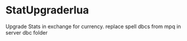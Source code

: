 # StatUpgraderlua
Upgrade Stats in exchange for currency.
replace spell dbcs from mpq in server dbc folder
